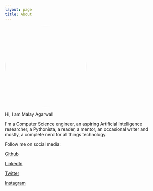 ```yaml
---
layout: page
title: About
---
```



<img src="{{ site.baseurl }}/assets/imgs/avatar.png" style="border-radius:50%;height:auto;overflow:hidden" alt width="260" height="260">

Hi, I am Malay Agarwal!

I'm a Computer Science engineer, an aspiring Artificial Intelligence researcher, a Pythonista, a reader, a mentor, an occasional writer and mostly, a complete nerd for all things technology.

Follow me on social media:

[Github](https://github.com/MalayAgarwal-Lee)

[LinkedIn](https://www.linkedin.com/in/malayagr/)

[Twitter](https://twitter.com/MalayAgr)

[Instagram](https://www.instagram.com/malayagarwal/)

